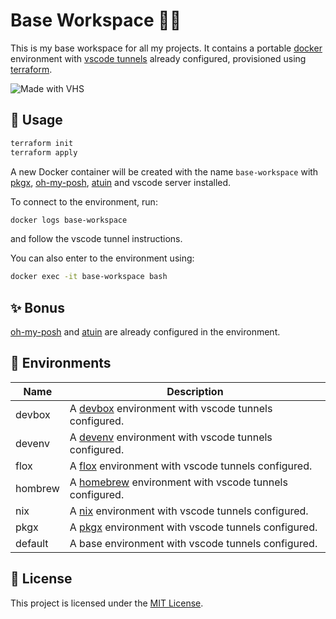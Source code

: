# Base Workspace 🧑‍💻

This is my base workspace for all my projects. It contains a portable [docker](https://docker.com) environment with [vscode tunnels](https://code.visualstudio.com/docs/remote/tunnels) already configured, provisioned using [terraform](https://terraform.io).

![Made with VHS](https://vhs.charm.sh/vhs-mfuUe2nAemQJ5Rl5rfinr.gif)

## 🚀 Usage

```bash
terraform init
terraform apply
```

A new Docker container will be created with the name `base-workspace` with [pkgx](https://pkgx.sh), [oh-my-posh](https://ohmyposh.dev/), [atuin](https://atuin.sh/) and vscode server installed.

To connect to the environment, run:

```bash
docker logs base-workspace
```

and follow the vscode tunnel instructions.

You can also enter to the environment using:

```bash
docker exec -it base-workspace bash
```

## ✨ Bonus

[oh-my-posh](https://ohmyposh.dev/) and [atuin](https://atuin.sh/) are already configured in the environment.

## 🐚 Environments

| Name   | Description                                          |
|--------|------------------------------------------------------|
| devbox  | A [devbox](https://github.com/jetpack-io/devbox) environment with vscode tunnels configured. |
| devenv  | A [devenv](https://devenv.sh/) environment with vscode tunnels configured. |
| flox    | A [flox](https://flox.dev/) environment with vscode tunnels configured.   |
| hombrew | A [homebrew](https://brew.sh/) environment with vscode tunnels configured.   |
| nix     | A [nix](https://nixos.org/) environment with vscode tunnels configured.    |
| pkgx    | A [pkgx](https://pkgx.sh/) environment with vscode tunnels configured.   |
| default | A base environment with vscode tunnels configured.   |


## 📝 License

This project is licensed under the [MIT License](LICENSE).

